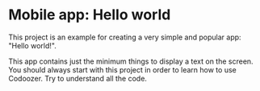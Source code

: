 # Mobile app: Hello world

This project is an example for creating a very simple and popular app: "Hello world!".

This app contains just the minimum things to display a text on the screen. You should always start with this project in order to learn how to use Codoozer. Try to understand all the code.
